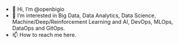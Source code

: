 - 👋 Hi, I’m @openbigio
- 👀 I’m interested in Big Data, Data Analytics, Data Science, Machine/Deep/Reinforcement Learning and AI, DevOps, MLOps, DataOps and GitOps.
- 📫 How to reach me here.

<!---
openbigio/openbigio is a ✨ special ✨ repository because its `README.md` (this file) appears on your GitHub profile.
You can click the Preview link to take a look at your changes.
--->
